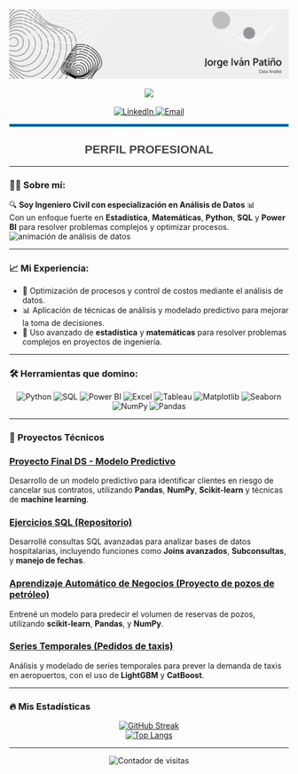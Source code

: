 <div id="header" align="center">
  <img decoding="async" src="https://github.com/JorgeIvan88/JorgeIvan88/blob/main/Data%20Analist%20Image.png" width="800" alt="Imagen de perfil"/>
</div>

<p align="center">
  <img src="https://readme-typing-svg.herokuapp.com?font=Impact&color=D3D3D3&size=30&center=true&vCenter=true&width=900&lines=JORGE+IVÁN+PATIÑO+CARRILLO;PYTHON+|+SQL;MATEMÁTICAS+|+ESTADÍSTICA;TRANSFORMANDO+DATOS+EN+INFORMACIÓN+VALIOSA;">
</p>

<div align="center">
  <a href="https://www.linkedin.com/in/jorge-iván-patiño-carrillo-4a56402a8">
    <img src="https://img.shields.io/badge/LinkedIn-0077B5?style=for-the-badge&logo=linkedin&logoColor=white" alt="LinkedIn" />
  </a>
  <a href="mailto:jorgeipc85@gmail.com">
    <img src="https://img.shields.io/badge/Email-D14836?style=for-the-badge&logo=gmail&logoColor=white" alt="Email" />
  </a>
</div>

<hr style="border: 2px solid #0077B5;">

<div align="center">
  <h2 style="font-family: 'Arial', sans-serif; color: #444;">PERFIL PROFESIONAL</h2>
</div>

<div id="header" align="left">

---

### :man_technologist: **Sobre mí:**

🔍 **Soy Ingeniero Civil con especialización en Análisis de Datos** 📊  
Con un enfoque fuerte en **Estadística**, **Matemáticas**, **Python**, **SQL** y **Power BI** para resolver problemas complejos y optimizar procesos.  
<img decoding="async" src="https://media.giphy.com/media/WUlplcMpOCEmTGBtBW/giphy.gif" width="30" alt="animación de análisis de datos" />

---

### 📈 **Mi Experiencia:**
- 💼 Optimización de procesos y control de costos mediante el análisis de datos.
- 📊 Aplicación de técnicas de análisis y modelado predictivo para mejorar la toma de decisiones.
- 🧮 Uso avanzado de **estadística** y **matemáticas** para resolver problemas complejos en proyectos de ingeniería.

---

### 🛠️ **Herramientas que domino:**
<div align="center">
  <img decoding="async" src="https://img.shields.io/badge/Python-3776AB?style=for-the-badge&logo=python&logoColor=white" alt="Python" />
  <img decoding="async" src="https://img.shields.io/badge/SQL-4479A1?style=for-the-badge&logo=sql&logoColor=white" alt="SQL" />
  <img decoding="async" src="https://img.shields.io/badge/Power_BI-F2C811?style=for-the-badge&logo=powerbi&logoColor=white" alt="Power BI" />
  <img decoding="async" src="https://img.shields.io/badge/Excel-217346?style=for-the-badge&logo=microsoft-excel&logoColor=white" alt="Excel" />
  <img decoding="async" src="https://img.shields.io/badge/Tableau-E97627?style=for-the-badge&logo=tableau&logoColor=white" alt="Tableau" />
  <img decoding="async" src="https://img.shields.io/badge/Matplotlib-3776AB?style=for-the-badge&logo=matplotlib&logoColor=white" alt="Matplotlib" />
  <img decoding="async" src="https://img.shields.io/badge/Seaborn-4E8CF0?style=for-the-badge&logo=seaborn&logoColor=white" alt="Seaborn" />
  <img decoding="async" src="https://img.shields.io/badge/Numpy-013243?style=for-the-badge&logo=numpy&logoColor=white" alt="NumPy" />
  <img decoding="async" src="https://img.shields.io/badge/Pandas-150458?style=for-the-badge&logo=pandas&logoColor=white" alt="Pandas" />
</div>

---

### 🧠 **Proyectos Técnicos**

### [Proyecto Final DS - Modelo Predictivo](https://github.com/jorgeivan88/proyecto_final/blob/main/proyecto_final.ipynb)
Desarrollo de un modelo predictivo para identificar clientes en riesgo de cancelar sus contratos, utilizando **Pandas**, **NumPy**, **Scikit-learn** y técnicas de **machine learning**.

### [Ejercicios SQL (Repositorio)](https://github.com/jorgeivan88/Ejercicios_SQL)
Desarrollé consultas SQL avanzadas para analizar bases de datos hospitalarias, incluyendo funciones como **Joins avanzados**, **Subconsultas**, y **manejo de fechas**.

### [Aprendizaje Automático de Negocios (Proyecto de pozos de petróleo)](https://github.com/jorgeivan88/proyectos-data-scientist)
Entrené un modelo para predecir el volumen de reservas de pozos, utilizando **scikit-learn**, **Pandas**, y **NumPy**.

### [Series Temporales (Pedidos de taxis)](https://github.com/jorgeivan88/proyectos-data-scientist)
Análisis y modelado de series temporales para prever la demanda de taxis en aeropuertos, con el uso de **LightGBM** y **CatBoost**.

---

### 🔥 **Mis Estadísticas**

<div align="center">
  <a href="https://git.io/streak-stats">
    <img src="http://github-readme-streak-stats.herokuapp.com?user=JorgeIvan88&theme=dark&background=000000" alt="GitHub Streak" />
  </a>
</div>

<div align="center">
  <a href="https://github.com/anuraghazra/github-readme-stats">
    <img src="https://github-readme-stats.vercel.app/api/top-langs/?username=JorgeIvan88&layout=compact&theme=vision-friendly-dark" alt="Top Langs" />
  </a>
</div>

---

<div id="badges" align="center">
  <img decoding="async" src="https://komarev.com/ghpvc/?username=JorgeIvan88&color=00cf00" alt="Contador de visitas" />
</div>
